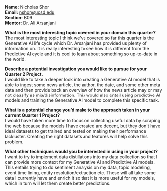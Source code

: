 **Name:** Nicholas Shor  
**Email:** nshor@ucsd.edu  
**Section:** B09  
**Mentor:** Dr. Ali Arsanjani  

**What is the most interesting topic covered in your domain this quarter?**  
The most interesting topic I think we've covered so far this quarter is the Generative AI life cycle which Dr. Arsanjani has provided us plenty of information on. It is really interesting to see how it is different from the Predictive AI cycle and it is cool to learn about something so up-to-date in the world.

**Describe a potential investigation you would like to pursue for your Quarter 2 Project.**  
I would like to take a deeper look into creating a Generative AI model that is able to ingest some news article, the author, the date, and some other meta data and then provide back an overview of how the news article may or may not classify as mis/disinformation. This would also entail using predictive AI models and training the Generative AI model to complete this specific task.

**What is a potential change you’d make to the approach taken in your current Quarter 1 Project?**  
I would have taken more time to focus on collecting useful data by scraping the web because the models I have created are decent, but they don't have ideal datasets to get trained and tested on making their performance lackluster. Creating the right datasets and features will help solve this problem.

**What other techniques would you be interested in using in your project?**  
I want to try to implement data distillations into my data collection so that I can provide more context for my Generative AI and Predictive AI models. This entails trying to do sentiment analysis on my data, topic modeling, event time lining, entity resolution/extraction etc. These will all take some data I currently have and enrich it so that it is more useful for my models, which in turn will let them create better predictions. 
